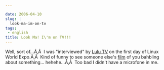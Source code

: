 ```yaml
---

date: 2006-04-10
slug: |
  look-ma-im-on-tv
tags:
 - english
title: Look Ma! I\'m on TV!!!
---
```


Well, sort of...Ã‚Â  I was "interviewed" by [Lulu
TV](http://www.lulu.tv/) on the first day of Linux World Expo.Ã‚Â  Kind
of funny to see someone else's [film](http://www.lulu.tv/?p=733) of you
bahbling about something... hehehe...Ã‚Â  Too bad I didn't have a
microfone in me.
